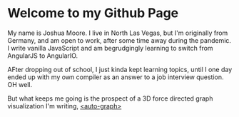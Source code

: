# Welcome to my Github Page
My name is Joshua Moore. I live in North Las Vegas, but I'm originally from Germany, and am open to work, after some time away during the pandemic. I write vanilla JavaScript and am begrudgingly learning to switch from AngularJS to AngularIO. 

AFter dropping out of school, I just kinda kept learning topics, until I one day ended up with my own compiler as an answer to a job interview question. OH well.

But what keeps me going is the prospect of a 3D force directed graph visualization I'm writing, <a href="https://github.com/mooreolith/auto-graph">&lt;auto-graph&gt;</a>
